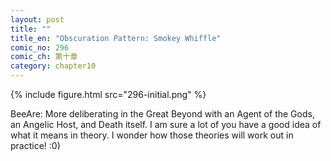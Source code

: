 ```yaml
---
layout: post
title: ""
title_en: "Obscuration Pattern: Smokey Whiffle"
comic_no: 296
comic_ch: 第十章
category: chapter10
---
```

{% include figure.html src="296-initial.png" %}

BeeAre: More deliberating in the Great Beyond with an Agent of the Gods, an Angelic Host, and Death itself. I am sure a lot of you have a good idea of what it means in theory. I wonder how those theories will work out in practice! :0)

